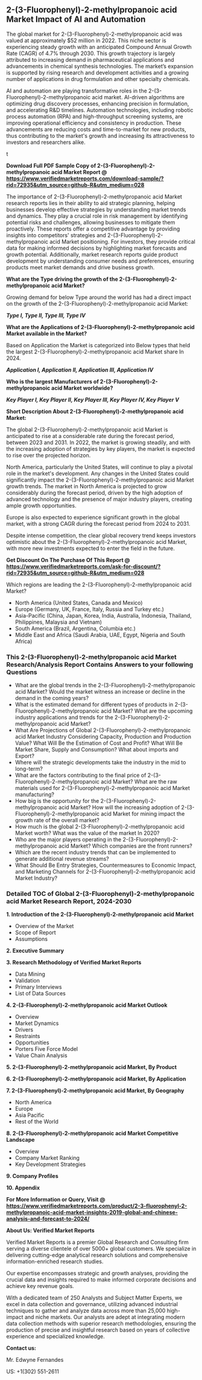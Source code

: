 <h2>2-(3-Fluorophenyl)-2-methylpropanoic acid Market Impact of AI and Automation</h2><p>The global market for 2-(3-Fluorophenyl)-2-methylpropanoic acid was valued at approximately $52 million in 2022. This niche sector is experiencing steady growth with an anticipated Compound Annual Growth Rate (CAGR) of 4.7% through 2030. This growth trajectory is largely attributed to increasing demand in pharmaceutical applications and advancements in chemical synthesis technologies. The market’s expansion is supported by rising research and development activities and a growing number of applications in drug formulation and other specialty chemicals.</p><p>AI and automation are playing transformative roles in the 2-(3-Fluorophenyl)-2-methylpropanoic acid market. AI-driven algorithms are optimizing drug discovery processes, enhancing precision in formulation, and accelerating R&D timelines. Automation technologies, including robotic process automation (RPA) and high-throughput screening systems, are improving operational efficiency and consistency in production. These advancements are reducing costs and time-to-market for new products, thus contributing to the market's growth and increasing its attractiveness to investors and researchers alike.</p>t</p><p id="" class=""><strong>Download Full PDF Sample Copy of 2-(3-Fluorophenyl)-2-methylpropanoic acid Market Report @ <a href="https://www.verifiedmarketreports.com/download-sample/?rid=72935&utm_source=github-R&utm_medium=028" target="_blank">https://www.verifiedmarketreports.com/download-sample/?rid=72935&utm_source=github-R&utm_medium=028</a></strong></p><p>The importance of&nbsp;2-(3-Fluorophenyl)-2-methylpropanoic acid Market research reports lies in their ability to aid strategic planning, helping businesses develop effective strategies by understanding market trends and dynamics. They play a crucial role in risk management by identifying potential risks and challenges, allowing businesses to mitigate them proactively. These reports offer a competitive advantage by providing insights into competitors' strategies and 2-(3-Fluorophenyl)-2-methylpropanoic acid Market positioning. For investors, they provide critical data for making informed decisions by highlighting market forecasts and growth potential. Additionally, market research reports guide product development by understanding consumer needs and preferences, ensuring products meet market demands and drive business growth.</p><p><strong>What are the&nbsp;Type driving the growth of the 2-(3-Fluorophenyl)-2-methylpropanoic acid Market?</strong></p><p id="" class="">Growing demand for below Type around the world has had a direct impact on the growth of the 2-(3-Fluorophenyl)-2-methylpropanoic acid Market:</p><em><strong>Type I, Type II, Type III, Type IV</strong></em></p><strong>What are the&nbsp;Applications&nbsp;of 2-(3-Fluorophenyl)-2-methylpropanoic acid Market available in the Market?</strong></p><p id="" class="">Based on Application the Market is categorized into Below types that held the largest 2-(3-Fluorophenyl)-2-methylpropanoic acid Market share In 2024.</p><em><strong>Application I, Application II, Application III, Application IV</strong></em></p><strong>Who is the largest Manufacturers of 2-(3-Fluorophenyl)-2-methylpropanoic acid Market worldwide?</strong></p><p><em><strong>Key Player I, Key Player II, Key Player III, Key Player IV, Key Player V</strong></em></p><p id="" class=""><strong>Short Description About 2-(3-Fluorophenyl)-2-methylpropanoic acid Market:</strong></p><p>The global 2-(3-Fluorophenyl)-2-methylpropanoic acid Market is anticipated to rise at a considerable rate during the forecast period, between 2023 and 2031. In 2022, the market is growing steadily, and with the increasing adoption of strategies by key players, the market is expected to rise over the projected horizon.</p><p>North America, particularly the United States, will continue to play a pivotal role in the market's development. Any changes in the United States could significantly impact the 2-(3-Fluorophenyl)-2-methylpropanoic acid Market growth trends. The market in North America is projected to grow considerably during the forecast period, driven by the high adoption of advanced technology and the presence of major industry players, creating ample growth opportunities.</p><p>Europe is also expected to experience significant growth in the global market, with a strong CAGR during the forecast period from 2024 to 2031.</p><p>Despite intense competition, the clear global recovery trend keeps investors optimistic about the 2-(3-Fluorophenyl)-2-methylpropanoic acid Market, with more new investments expected to enter the field in the future.</p><p id="" class=""><strong>Get Discount On The Purchase Of This Report @ <a href="https://www.verifiedmarketreports.com/ask-for-discount/?rid=72935&utm_source=github-R&utm_medium=028" target="_blank">https://www.verifiedmarketreports.com/ask-for-discount/?rid=72935&utm_source=github-R&utm_medium=028</a></strong></p>Which regions are leading the 2-(3-Fluorophenyl)-2-methylpropanoic acid Market?</p><ul><li>North America (United States, Canada and Mexico)</li><li>Europe (Germany, UK, France, Italy, Russia and Turkey etc.)</li><li>Asia-Pacific (China, Japan, Korea, India, Australia, Indonesia, Thailand, Philippines, Malaysia and Vietnam)</li><li>South America (Brazil, Argentina, Columbia etc.)</li><li>Middle East and Africa (Saudi Arabia, UAE, Egypt, Nigeria and South Africa)</li></ul><h3 id="" class="">This 2-(3-Fluorophenyl)-2-methylpropanoic acid Market Research/Analysis Report Contains Answers to your following Questions</h3><ul><li>What are the global trends in the 2-(3-Fluorophenyl)-2-methylpropanoic acid Market? Would the market witness an increase or decline in the demand in the coming years?</li><li>What is the estimated demand for different types of products in 2-(3-Fluorophenyl)-2-methylpropanoic acid Market? What are the upcoming industry applications and trends for the 2-(3-Fluorophenyl)-2-methylpropanoic acid Market?</li><li>What Are Projections of Global 2-(3-Fluorophenyl)-2-methylpropanoic acid Market Industry Considering Capacity, Production and Production Value? What Will Be the Estimation of Cost and Profit? What Will Be Market Share, Supply and Consumption? What about imports and Export?</li><li>Where will the strategic developments take the industry in the mid to long-term?</li><li>What are the factors contributing to the final price of 2-(3-Fluorophenyl)-2-methylpropanoic acid Market? What are the raw materials used for 2-(3-Fluorophenyl)-2-methylpropanoic acid Market manufacturing?</li><li>How big is the opportunity for the 2-(3-Fluorophenyl)-2-methylpropanoic acid Market? How will the increasing adoption of 2-(3-Fluorophenyl)-2-methylpropanoic acid Market for mining impact the growth rate of the overall market?</li><li>How much is the global 2-(3-Fluorophenyl)-2-methylpropanoic acid Market worth? What was the value of the market In 2020?</li><li>Who are the major players operating in the 2-(3-Fluorophenyl)-2-methylpropanoic acid Market? Which companies are the front runners?</li><li>Which are the recent industry trends that can be implemented to generate additional revenue streams?</li><li>What Should Be Entry Strategies, Countermeasures to Economic Impact, and Marketing Channels for 2-(3-Fluorophenyl)-2-methylpropanoic acid Market Industry?</li></ul><h3 id="" class="">Detailed TOC of Global 2-(3-Fluorophenyl)-2-methylpropanoic acid Market Research Report, 2024-2030</h3><p id="" class=""><strong>1. Introduction of the 2-(3-Fluorophenyl)-2-methylpropanoic acid Market</strong></p><ul><li>Overview of the Market</li><li>Scope of Report</li><li>Assumptions</li></ul><p id="" class=""><strong>2. Executive Summary</strong></p><p id="" class=""><strong>3. Research Methodology of Verified Market Reports</strong></p><ul><li>Data Mining</li><li>Validation</li><li>Primary Interviews</li><li>List of Data Sources</li></ul><p id="" class=""><strong>4. 2-(3-Fluorophenyl)-2-methylpropanoic acid Market Outlook</strong></p><ul><li>Overview</li><li>Market Dynamics</li><li>Drivers</li><li>Restraints</li><li>Opportunities</li><li>Porters Five Force Model</li><li>Value Chain Analysis</li></ul><p id="" class=""><strong>5. 2-(3-Fluorophenyl)-2-methylpropanoic acid Market, By Product</strong></p><p id="" class=""><strong>6. 2-(3-Fluorophenyl)-2-methylpropanoic acid Market, By Application</strong></p><p id="" class=""><strong>7. 2-(3-Fluorophenyl)-2-methylpropanoic acid Market, By Geography</strong></p><ul><li>North America</li><li>Europe</li><li>Asia Pacific</li><li>Rest of the World</li></ul><p id="" class=""><strong>8. 2-(3-Fluorophenyl)-2-methylpropanoic acid Market Competitive Landscape</strong></p><ul><li>Overview</li><li>Company Market Ranking</li><li>Key Development Strategies</li></ul><p id="" class=""><strong>9. Company Profiles</strong></p><p id="" class=""><strong>10. Appendix</strong></p><p id="" class=""><strong>For More Information or Query, Visit @ <a href="https://www.verifiedmarketreports.com/product/2-3-fluorophenyl-2-methylpropanoic-acid-market-insights-2019-global-and-chinese-analysis-and-forecast-to-2024/" target="_blank">https://www.verifiedmarketreports.com/product/2-3-fluorophenyl-2-methylpropanoic-acid-market-insights-2019-global-and-chinese-analysis-and-forecast-to-2024/</a></strong></p><p id="" class=""><strong>About Us: Verified Market Reports</strong></p><p id="" class="">Verified Market Reports is a premier Global Research and Consulting firm serving a diverse clientele of over 5000+ global customers. We specialize in delivering cutting-edge analytical research solutions and comprehensive information-enriched research studies.</p><p id="" class="">Our expertise encompasses strategic and growth analyses, providing the crucial data and insights required to make informed corporate decisions and achieve key revenue goals.</p><p id="" class="">With a dedicated team of 250 Analysts and Subject Matter Experts, we excel in data collection and governance, utilizing advanced industrial techniques to gather and analyze data across more than 25,000 high-impact and niche markets. Our analysts are adept at integrating modern data collection methods with superior research methodologies, ensuring the production of precise and insightful research based on years of collective experience and specialized knowledge.</p><p id="" class=""><strong>Contact us:</strong></p><p id="" class="">Mr. Edwyne Fernandes</p><p id="" class="">US: +1(302) 551-2611</p>